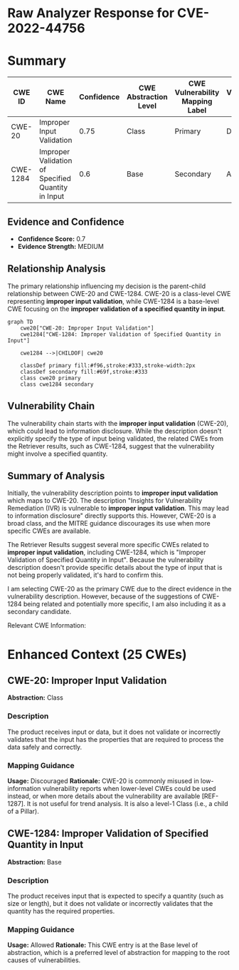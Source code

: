 # Raw Analyzer Response for CVE-2022-44756

# Summary

| CWE ID | CWE Name | Confidence | CWE Abstraction Level | CWE Vulnerability Mapping Label | CWE-Vulnerability Mapping Notes |
|---|---|---|---|---|---|
| CWE-20 | Improper Input Validation | 0.75 | Class | Primary | Discouraged |
| CWE-1284 | Improper Validation of Specified Quantity in Input | 0.6 | Base | Secondary | Allowed |

## Evidence and Confidence

*   **Confidence Score:** 0.7
*   **Evidence Strength:** MEDIUM

## Relationship Analysis

The primary relationship influencing my decision is the parent-child relationship between CWE-20 and CWE-1284. CWE-20 is a class-level CWE representing **improper input validation**, while CWE-1284 is a base-level CWE focusing on the **improper validation of a specified quantity in input**.

```mermaid
graph TD
    cwe20["CWE-20: Improper Input Validation"]
    cwe1284["CWE-1284: Improper Validation of Specified Quantity in Input"]

    cwe1284 -->|CHILDOF| cwe20

    classDef primary fill:#f96,stroke:#333,stroke-width:2px
    classDef secondary fill:#69f,stroke:#333
    class cwe20 primary
    class cwe1284 secondary
```

## Vulnerability Chain

The vulnerability chain starts with the **improper input validation** (CWE-20), which could lead to information disclosure. While the description doesn't explicitly specify the type of input being validated, the related CWEs from the Retriever results, such as CWE-1284, suggest that the vulnerability might involve a specified quantity.

## Summary of Analysis

Initially, the vulnerability description points to **improper input validation** which maps to CWE-20. The description "Insights for Vulnerability Remediation (IVR) is vulnerable to **improper input validation**. This may lead to information disclosure" directly supports this. However, CWE-20 is a broad class, and the MITRE guidance discourages its use when more specific CWEs are available.

The Retriever Results suggest several more specific CWEs related to **improper input validation**, including CWE-1284, which is "Improper Validation of Specified Quantity in Input". Because the vulnerability description doesn't provide specific details about the type of input that is not being properly validated, it's hard to confirm this.

I am selecting CWE-20 as the primary CWE due to the direct evidence in the vulnerability description. However, because of the suggestions of CWE-1284 being related and potentially more specific, I am also including it as a secondary candidate.

Relevant CWE Information:

# Enhanced Context (25 CWEs)

## CWE-20: Improper Input Validation
**Abstraction:** Class

### Description
The product receives input or data, but it does not validate or incorrectly validates that the input has the properties that are required to process the data safely and correctly.

### Mapping Guidance
**Usage:** Discouraged
**Rationale:** CWE-20 is commonly misused in low-information vulnerability reports when lower-level CWEs could be used instead, or when more details about the vulnerability are available [REF-1287]. It is not useful for trend analysis. It is also a level-1 Class (i.e., a child of a Pillar).

## CWE-1284: Improper Validation of Specified Quantity in Input
**Abstraction:** Base

### Description
The product receives input that is expected to specify a quantity (such as size or length), but it does not validate or incorrectly validates that the quantity has the required properties.

### Mapping Guidance
**Usage:** Allowed
**Rationale:** This CWE entry is at the Base level of abstraction, which is a preferred level of abstraction for mapping to the root causes of vulnerabilities.